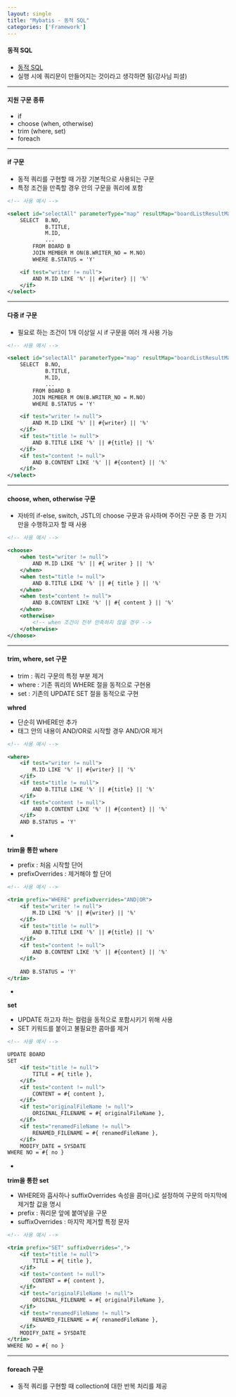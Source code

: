 ```yaml
---
layout: single
title: "Mybatis - 동적 SQL"
categories: ['Framework']
---
```


#### 동적 SQL
* [동적 SQL]
* 실행 시에 쿼리문이 만들어지는 것이라고 생각하면 됨(강사님 피셜)
   
***

#### 지원 구문 종류
* if
* choose (when, otherwise)
* trim (where, set)
* foreach
   
***

#### if 구문
* 동적 쿼리를 구현할 때 가장 기본적으로 사용되는 구문
* 특정 조건을 만족할 경우 안의 구문을 쿼리에 포함
   
``` xml
<!-- 사용 예시 -->

<select id="selectAll" parameterType="map" resultMap="boardListResultMap">
	SELECT  B.NO, 
			B.TITLE, 
			M.ID, 
			...
		FROM BOARD B
		JOIN MEMBER M ON(B.WRITER_NO = M.NO)
		WHERE B.STATUS = 'Y'

	<if test="writer != null">
		AND M.ID LIKE '%' || #{writer} || '%'
	</if>
</select>
```   
   
*** 

####  다중 if 구문
* 필요로 하는 조건이 1개 이상일 시 if 구문을 여러 개 사용 가능
   
``` xml
<!-- 사용 예시 -->

<select id="selectAll" parameterType="map" resultMap="boardListResultMap">
	SELECT  B.NO, 
			B.TITLE, 
			M.ID, 
			...
		FROM BOARD B
		JOIN MEMBER M ON(B.WRITER_NO = M.NO)
		WHERE B.STATUS = 'Y'

	<if test="writer != null">
		AND M.ID LIKE '%' || #{writer} || '%'
	</if>
	<if test="title != null">
		AND B.TITLE LIKE '%' || #{title} || '%'
	</if>
	<if test="content != null">
		AND B.CONTENT LIKE '%' || #{content} || '%'
	</if>
</select>
```   
   
***

#### choose, when, otherwise 구문
* 자바의 if-else, switch, JSTL의 choose 구문과 유사하며 주어진 구문 중 한 가지만을 수행하고자 할 때 사용
   
``` xml
<!-- 사용 예시 -->

<choose>
	<when test="writer != null">
		AND M.ID LIKE '%' || #{ writer } || '%'
	</when>
	<when test="title != null">
		AND B.TITLE LIKE '%' || #{ title } || '%'
	</when>
	<when test="content != null">
		AND B.CONTENT LIKE '%' || #{ content } || '%'
	</when>
	<otherwise>
		<!-- when 조건이 전부 만족하지 않을 경우 -->
	</otherwise>
</choose>
```   
   
***

#### trim, where, set 구문
* trim : 쿼리 구문의 특정 부분 제거
* where : 기존 쿼리의 WHERE 절을 동적으로 구현용
* set : 기존의 UPDATE SET 절을 동적으로 구현
   
**whred**
   
* 단순히 WHERE만 추가
* 태그 안의 내용이 AND/OR로 시작할 경우 AND/OR 제거
   
``` xml
<!-- 사용 예시 -->

<where>
	<if test="writer != null">
		M.ID LIKE '%' || #{writer} || '%' 
	</if>
	<if test="title != null">
		AND B.TITLE LIKE '%' || #{title} || '%' 
	</if>
	<if test="content != null">
		AND B.CONTENT LIKE '%' || #{content} || '%' 
	</if>
	AND B.STATUS = 'Y'
```
-
   
**trim을 통한 where**   
   
* prefix : 처음 시작할 단어
* prefixOverrides : 제거해야 할 단어
   
``` xml
<!-- 사용 예시 -->

<trim prefix="WHERE" prefixOverrides="AND|OR">
	<if test="writer != null">
		M.ID LIKE '%' || #{writer} || '%' 
	</if>
	<if test="title != null">
		AND B.TITLE LIKE '%' || #{title} || '%' 
	</if>
	<if test="content != null">
		AND B.CONTENT LIKE '%' || #{content} || '%' 
	</if>
	
	AND B.STATUS = 'Y'
</trim>
```
   
-
   
**set**
   
* UPDATE 하고자 하는 컬럼을 동적으로 포함시키기 위해 사용
* SET 키워드를 붙이고 불필요한 콤마를 제거
   
``` xml
<!-- 사용 예시 -->

UPDATE BOARD 
SET 
	<if test="title != null">
		TITLE = #{ title },
	</if>
	<if test="content != null">
		CONTENT = #{ content },
	</if>
	<if test="originalFileName != null">
		ORIGINAL_FILENAME = #{ originalFileName },
	</if>
	<if test="renamedFileName != null">
		RENAMED_FILENAME = #{ renamedFileName },
	</if>
	MODIFY_DATE = SYSDATE 
WHERE NO = #{ no }
```    
   
-
   
**trim을 통한 set** 
   
* WHERE와 흡사하나 suffixOverrides 속성을 콤마(,)로 설정하여 구문의 마지막에 제거할 값을 명시
* prefix : 쿼리문 앞에 붙여넣을 구문
* suffixOverrides : 마지막 제거할 특정 문자
   
``` xml
<!-- 사용 예시 -->

<trim prefix="SET" suffixOverrides=",">
	<if test="title != null">
		TITLE = #{ title },
	</if>
	<if test="content != null">
		CONTENT = #{ content },
	</if>
	<if test="originalFileName != null">
		ORIGINAL_FILENAME = #{ originalFileName },
	</if>
	<if test="renamedFileName != null">
		RENAMED_FILENAME = #{ renamedFileName },
	</if> 
	MODIFY_DATE = SYSDATE
</trim>
WHERE NO = #{ no }
``` 
   
***

#### foreach 구문
* 동적 쿼리를 구현할 때 collection에 대한 반복 처리를 제공





[동적 SQL]: [https://mybatis.org/mybatis-3/ko/dynamic-sql.html]












